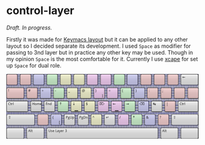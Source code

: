 # control-layer

*Draft. In progress.*

Firstly it was made
for [Keymacs layout](https://github.com/keyboard-ergonomics/keymacs)
but it can be applied to any other layout so I decided separate its
development. I used `Space` as modifier for passing to 3nd layer but
in practice any other key may be used. Though in my opinion `Space` is
the most comfortable for it.  Currently I
use [xcape](https://github.com/alols/xcape) for set up `Space` for
dual role.

![Control layout](control-layer.png)
